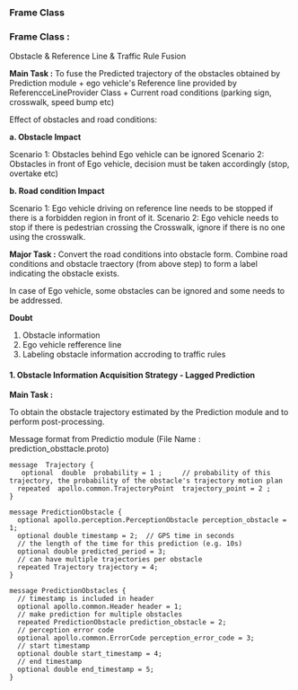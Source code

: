 ### Frame Class

### Frame Class : 
Obstacle & Reference Line & Traffic Rule Fusion 


**Main Task :** 
To fuse the Predicted trajectory of the obstacles obtained by Prediction module + ego vehicle's Reference line provided by ReferencceLineProvider Class + Current road conditions (parking sign, crosswalk, speed bump etc)

Effect of obstacles and road conditions:

**a. Obstacle Impact**

Scenario 1: Obstacles behind Ego vehicle can be ignored
Scenario 2: Obstacles in front of Ego vehicle, decision must be taken accordingly (stop, overtake etc)

**b. Road condition Impact**

Scenario 1: Ego vehicle driving on reference line needs to be stopped if there is a forbidden region in front of it.
Scenario 2: Ego vehicle needs to stop if there is pedestrian crossing the Crosswalk, ignore if there is no one using the crosswalk.


**Major Task :**
Convert the road conditions into obstacle form.
Combine road conditions and obstacle traectory (from above step) to form a label indicating the obstacle exists.

In case of Ego vehicle, some obstacles can be ignored and some needs to be addressed.

**Doubt**
1. Obstacle information 
2. Ego vehicle refference line 
3. Labeling obstacle information accroding to traffic rules


#### 1. Obstacle Information Acquisition Strategy - Lagged Prediction

**Main Task :**

To obtain the obstacle trajectory estimated by the Prediction module and to perform post-processing.

Message format from Predictio module (File Name : prediction_obsttacle.proto)

```
message  Trajectory {
   optional  double  probability = 1 ;     // probability of this trajectory, the probability of the obstacle's trajectory motion plan 
  repeated  apollo.common.TrajectoryPoint  trajectory_point = 2 ;
}

message PredictionObstacle {
  optional apollo.perception.PerceptionObstacle perception_obstacle = 1;
  optional double timestamp = 2;  // GPS time in seconds
  // the length of the time for this prediction (e.g. 10s)
  optional double predicted_period = 3;
  // can have multiple trajectories per obstacle
  repeated Trajectory trajectory = 4;
}

message PredictionObstacles {
  // timestamp is included in header
  optional apollo.common.Header header = 1;
  // make prediction for multiple obstacles
  repeated PredictionObstacle prediction_obstacle = 2;
  // perception error code
  optional apollo.common.ErrorCode perception_error_code = 3;
  // start timestamp
  optional double start_timestamp = 4;
  // end timestamp
  optional double end_timestamp = 5;
}
```

































